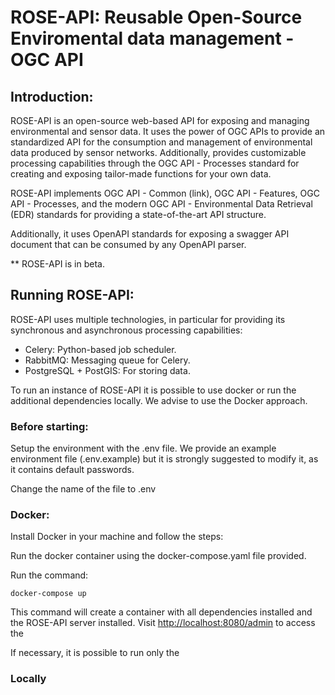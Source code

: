 # ROSE-API: Reusable Open-Source Enviromental data management - OGC API

## Introduction:
ROSE-API is an open-source web-based API for exposing and managing environmental and sensor data. It uses the power of OGC APIs to provide an standardized API for the consumption and management of environmental data produced by sensor networks. Additionally, provides customizable processing capabilities through the OGC API - Processes standard for creating and exposing tailor-made functions for your own data.

ROSE-API implements OGC API - Common (link), OGC API - Features, OGC API - Processes, and the modern OGC API - Environmental Data Retrieval (EDR) standards for providing a state-of-the-art API structure.

Additionally, it uses OpenAPI standards for exposing a swagger API document that can be consumed by any OpenAPI parser.

** ROSE-API is in beta.

## Running ROSE-API:
ROSE-API uses multiple technologies, in particular for providing its synchronous and asynchronous processing capabilities:
- Celery: Python-based job scheduler.
- RabbitMQ: Messaging queue for Celery.
- PostgreSQL + PostGIS: For storing data.

To run an instance of ROSE-API it is possible to use docker or run the additional dependencies locally. We advise to use the Docker approach.

### Before starting: 
Setup the environment with the .env file.
We provide an example environment file (.env.example) but it is strongly suggested to modify it, as it contains default passwords.

Change the name of the file to .env

### Docker:
Install Docker in your machine and follow the steps:

Run the docker container using the docker-compose.yaml file provided.

Run the command:
```
docker-compose up
```

This command will create a container with all dependencies installed and the ROSE-API server installed. Visit <a href="http://localhost:8080/admin">http://localhost:8080/admin</a> to access the 

If necessary, it is possible to run only the 

### Locally